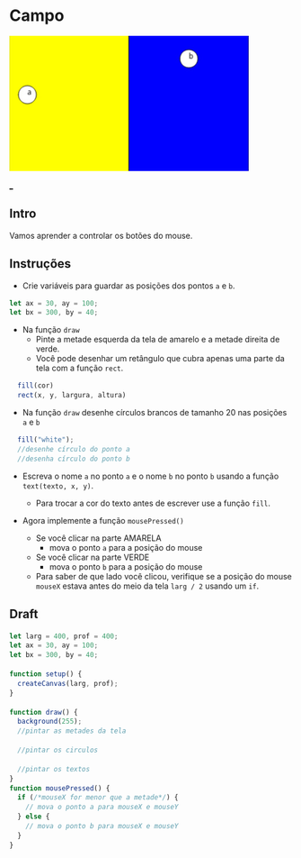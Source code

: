 # Campo

![_](cover.jpg)

[_]()

## Intro

Vamos aprender a controlar os botões do mouse.

## Instruções

- Crie variáveis para guardar as posições dos pontos `a` e `b`.

```js
let ax = 30, ay = 100;
let bx = 300, by = 40;
```

- Na função `draw`
  - Pinte a metade esquerda da tela de amarelo e a metade direita de verde.
  - Você pode desenhar um retângulo que cubra apenas uma parte da tela com a função `rect`.

```js
  fill(cor)
  rect(x, y, largura, altura)
```

- Na função `draw` desenhe círculos brancos de tamanho 20 nas posições `a` e `b`

```js
  fill("white");
  //desenhe círculo do ponto a
  //desenha círculo do ponto b
```

- Escreva o nome `a` no ponto `a` e o nome `b` no ponto `b` usando a função `text(texto, x, y)`.
  - Para trocar a cor do texto antes de escrever use a função `fill`.

- Agora implemente a função `mousePressed()`
  - Se você clicar na parte AMARELA
    - mova o ponto `a` para a posição do mouse
  - Se você clicar na parte VERDE
    - mova o ponto `b` para a posição do mouse
  - Para saber de que lado você clicou, verifique se a posição do mouse `mouseX` estava antes do meio da tela `larg / 2` usando um `if`.

## Draft

```js
let larg = 400, prof = 400;
let ax = 30, ay = 100;
let bx = 300, by = 40;

function setup() {
  createCanvas(larg, prof);
}

function draw() {
  background(255);
  //pintar as metades da tela

  //pintar os circulos

  //pintar os textos
}
function mousePressed() {
  if (/*mouseX for menor que a metade*/) {
    // mova o ponto a para mouseX e mouseY
  } else {
    // mova o ponto b para mouseX e mouseY
  }
}


```

